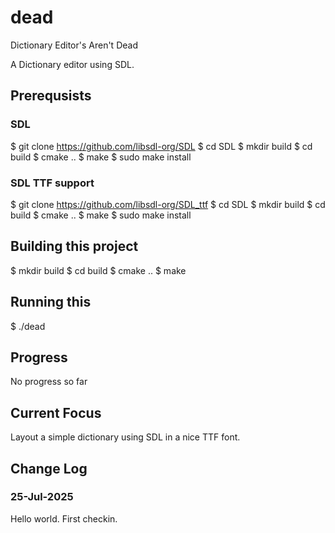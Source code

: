 # dead

Dictionary Editor's Aren't Dead

A Dictionary editor using SDL.

## Prerequsists

### SDL

$ git clone https://github.com/libsdl-org/SDL
$ cd SDL
$ mkdir build
$ cd build
$ cmake ..
$ make
$ sudo make install


### SDL TTF support

$ git clone https://github.com/libsdl-org/SDL_ttf
$ cd SDL
$ mkdir build
$ cd build
$ cmake ..
$ make
$ sudo make install

## Building this project

$ mkdir build
$ cd build
$ cmake ..
$ make

## Running this

$ ./dead

## Progress

No progress so far

## Current Focus

Layout a simple dictionary using SDL in a nice TTF font.

## Change Log

### 25-Jul-2025

Hello world. First checkin.

